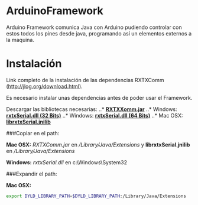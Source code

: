 ArduinoFramework
================

Arduino Framework comunica Java con Arduino pudiendo controlar con estos todos los pines desde java, programando así un elementos externos a la maquina.

Instalación
===========

Link completo de la instalación de las dependencias RXTXComm (http://jlog.org/download.html).

Es necesario instalar unas dependencias antes de poder usar el Framework.

Descargar las bibliotecas necesarias:
..* [**RXTXXomm.jar**](http://arduino.googlecode.com/files/arduino-1.0.5-src.tar.gz)
..* Windows: [**rxtxSerial.dll (32 Bits)**](http://jlog.org/v4/windows/win32/rxtxSerial.dll)
..* Windows: [**rxtxSerial.dll (64 Bits)**](http://arduino.googlecode.com/files/arduino-1.0.5-src.tar.gz)
..* Mac OSX: [**librxtxSerial.jnilib**](http://blog.iharder.net/wp-content/uploads/2009/08/librxtxSerial.jnilib)

###Copiar en el path:

**Mac OSX:** 
*RXTXComm.jar* en */Library/Java/Extensions* y **librxtxSerial.jnilib** en */Library/Java/Extensions*

**Windows:** 
*rxtxSerial.dll* en c:\Windows\System32

###Expandir el path:

**Mac OSX:** 

```bash
export DYLD_LIBRARY_PATH=$DYLD_LIBRARY_PATH:/Library/Java/Extensions
```



